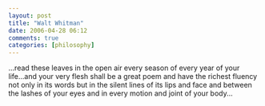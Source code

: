 ```yaml
---
layout: post
title: "Walt Whitman"
date: 2006-04-28 06:12
comments: true
categories: [philosophy]
---
```

...read these leaves in the open air every season of every year of your life...and your very flesh shall be a great poem and have the richest fluency not only in its words but in the silent lines of its lips and face and between the lashes of your eyes and in every motion and joint of your body...